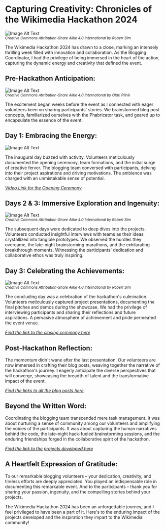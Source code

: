 # Capturing Creativity: Chronicles of the Wikimedia Hackathon 2024

![Image Alt Text](https://commons.wikimedia.org/wiki/File:Wikimedia_Hackathon_2024_20240505_RSKY_07.jpg)
<br/>
<small>*Creative Commons Attribution-Share Alike 4.0 International by Robert Sim*</small>

The Wikimedia Hackathon 2024 has drawn to a close, marking an intensely thrilling week filled with innovation and collaboration. As the Blogging Coordinator, I had the privilege of being immersed in the heart of the action, capturing the dynamic energy and creativity that defined the event.

## Pre-Hackathon Anticipation:
![Image Alt Text](https://commons.wikimedia.org/wiki/File:Wikimedia_Hackathon_2024-2-.jpg)
<br/>
<small>*Creative Commons Attribution-Share Alike 4.0 International by Olari Pilnik*</small>

The excitement began weeks before the event as I connected with eager volunteers keen on sharing participants' stories. We brainstormed blog post concepts, familiarized ourselves with the Phabricator task, and geared up to encapsulate the essence of the event.

## Day 1: Embracing the Energy:
![Image Alt Text](https://commons.wikimedia.org/wiki/File:Wikimedia_Hackathon_2024_2.jpg)
<br/>

The inaugural day buzzed with activity. Volunteers meticulously documented the opening ceremony, team formations, and the initial surge of creative fervor. The blogging team conversed with participants, delving into their project aspirations and driving motivations. The ambience was charged with an unmistakable sense of potential.

*[Video Link for the Opening Ceremony](https://www.youtube.com/watch?v=Fd6cvBjXiVU)*

## Days 2 & 3: Immersive Exploration and Ingenuity:
![Image Alt Text](https://commons.wikimedia.org/wiki/File:Wikimedia_Hackathon_2024_20240504_RSKY_14.jpg)
<br/>
<small>*Creative Commons Attribution-Share Alike 4.0 International by Robert Sim*</small>

The subsequent days were dedicated to deep dives into the projects. Volunteers conducted insightful interviews with teams as their ideas crystallized into tangible prototypes. We observed the hurdles they overcame, the late-night brainstorming marathons, and the exhilarating breakthrough moments. Witnessing the participants' dedication and collaborative ethos was truly inspiring.

## Day 3: Celebrating the Achievements:
![Image Alt Text](https://commons.wikimedia.org/wiki/File:Wikimedia_Hackathon_2024_20240504_RSKY_01.jpg)
<br/>
<small>*Creative Commons Attribution-Share Alike 4.0 International by Robert Sim*</small>

The concluding day was a celebration of the hackathon's culmination. Volunteers meticulously captured project presentations, documenting the final pitches and demos during the showcase. We had the privilege of interviewing participants and sharing their reflections and future aspirations. A pervasive atmosphere of achievement and pride permeated the event venue.

*[Find the link to the closing  ceremony here](https://www.youtube.com/watch?v=-fHTdldf5Xo)*

## Post-Hackathon Reflection:

The momentum didn't wane after the last presentation. Our volunteers are now immersed in crafting their blog posts, weaving together the narrative of the hackathon's journey. I eagerly anticipate the diverse perspectives that will converge, showcasing the breadth of talent and the transformative impact of the event.

*[Find the links to all the blog posts here](https://phabricator.wikimedia.org/T357299)*

## Beyond the Written Word:

Coordinating the blogging team transcended mere task management. It was about nurturing a sense of community among our volunteers and amplifying the voices of the participants. It was about capturing the human narratives behind the code, the late-night hack-fueled brainstorming sessions, and the enduring friendships forged in the collaborative spirit of the hackathon.

*[Find the link to the projects developed here](https://etherpad.wikimedia.org/p/wmh2024-Wikimedia_Hackathon_2024_Closing)*

## A Heartfelt Expression of Gratitude:

To our remarkable blogging volunteers – your dedication, creativity, and tireless efforts are deeply appreciated. You played an indispensable role in documenting this remarkable event. And to the participants – thank you for sharing your passion, ingenuity, and the compelling stories behind your projects.

The Wikimedia Hackathon 2024 has been an unforgettable journey, and I feel privileged to have been a part of it. Here's to the enduring impact of the projects developed and the inspiration they impart to the Wikimedia community!
